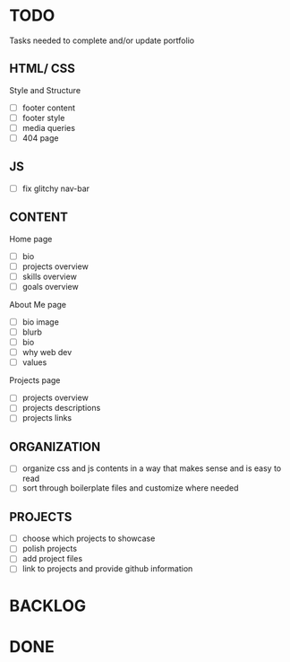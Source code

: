 # TODO

Tasks needed to complete and/or update portfolio

## HTML/ CSS

Style and Structure

- [ ] footer content
- [ ] footer style
- [ ] media queries
- [ ] 404 page

## JS

- [ ] fix glitchy nav-bar

## CONTENT

Home page

- [ ] bio
- [ ] projects overview
- [ ] skills overview
- [ ] goals overview

About Me page

- [ ] bio image
- [ ] blurb
- [ ] bio
- [ ] why web dev
- [ ] values

Projects page

- [ ] projects overview
- [ ] projects descriptions
- [ ] projects links

## ORGANIZATION

- [ ] organize css and js contents in a way that makes sense and is easy to read
- [ ] sort through boilerplate files and customize where needed

## PROJECTS

- [ ] choose which projects to showcase
- [ ] polish projects
- [ ] add project files 
- [ ] link to projects and provide github information

# BACKLOG

# DONE
